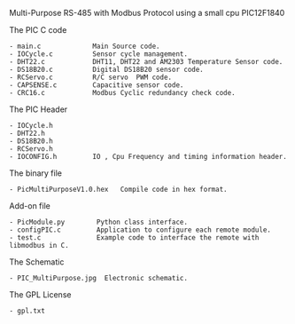 Multi-Purpose RS-485 with Modbus Protocol using a small cpu PIC12F1840


  The PIC  C code 
  
    - main.c             Main Source code.
    - IOCycle.c          Sensor cycle management.
    - DHT22.c            DHT11, DHT22 and AM2303 Temperature Sensor code.
    - DS18B20.c          Digital DS18B20 sensor code.
    - RCServo.c          R/C servo  PWM code.
    - CAPSENSE.c         Capacitive sensor code.
    - CRC16.c            Modbus Cyclic redundancy check code.

  The PIC Header
  
    - IOCycle.h
    - DHT22.h
    - DS18B20.h
    - RCServo.h
    - IOCONFIG.h         IO , Cpu Frequency and timing information header.
 

  The binary file

    - PicMultiPurposeV1.0.hex   Compile code in hex format.


  Add-on file

    - PicModule.py        Python class interface.
    - configPIC.c         Application to configure each remote module.
    - test.c              Example code to interface the remote with libmodbus in C.


  The Schematic

    - PIC_MultiPurpose.jpg  Electronic schematic.

  The GPL License

    - gpl.txt

   
